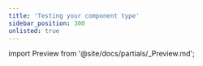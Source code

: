 ```yaml
---
title: 'Testing your component type'
sidebar_position: 300
unlisted: true
---
```


import Preview from '@site/docs/partials/\_Preview.md';

<Preview />
